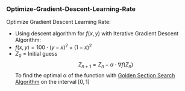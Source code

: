 ### Optimize-Gradient-Descent-Learning-Rate
Optimize Gradient Descent Learning Rate:
* Using descent algorithm for $f(x,y)$ with Iterative Gradient Descent Algorithm:
* $f(x,y)=100\cdot(y-x)^2+(1-x)^2$
* $Z_0$ = Initial guess
 $$Z_{n+1}=Z_{n}-\alpha\cdot\nabla f(Z_{n})$$ 
 To find the optimal α of the function with [Golden Section Search Algorithm](https://en.wikipedia.org/wiki/Golden-section_search) on the interval $[0,1]$
 
